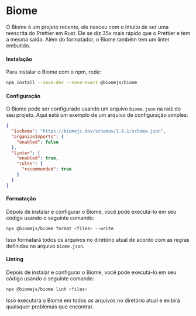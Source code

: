 # Biome

O Biome é um projeto recente, ele nasceu com o intuito de ser uma reescrita do Prettier em Rust. Ele se diz 35x mais rápido que o Prettier e tem a mesma saída. Além do formatador, o Biome também tem um linter embutido.

#### Instalação

Para instalar o Biome com o npm, rode:

```bash
npm install --save-dev --save-exact @biomejs/biome
```

#### Configuração

O Biome pode ser configurado usando um arquivo `biome.json` na raiz do seu projeto. Aqui está um exemplo de um arquivo de configuração simples:

```json
{
  "$schema": "https://biomejs.dev/schemas/1.6.1/schema.json",
  "organizeImports": {
    "enabled": false
  },
  "linter": {
    "enabled": true,
    "rules": {
      "recommended": true
    }
  }
}
```

#### Formatação

Depois de instalar e configurar o Biome, você pode executá-lo em seu código usando o seguinte comando:

```bash
npx @biomejs/biome format <files> --write
```

Isso formatará todos os arquivos no diretório atual de acordo com as regras definidas no arquivo `biome.json`.

#### Linting

Depois de instalar e configurar o Biome, você pode executá-lo em seu código usando o seguinte comando:

```bash
npx @biomejs/biome lint <files>
```

Isso executará o Biome em todos os arquivos no diretório atual e exibirá quaisquer problemas que encontrar.

<!-- fake value to change and force affected files -->

